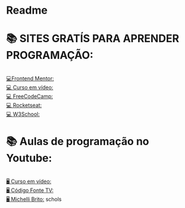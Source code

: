 # Readme

<h1>📚 SITES GRATÍS PARA APRENDER PROGRAMAÇÃO:</h1>
<br>
<a href="https://www.frontendmentor.io" target="_blank" alt="Font end mentor">💻Frontend Mentor:</a><br>
<a href="https://www.cursoemvideo.com" target="_blank" alt="Curso em Video">💻 Curso em vídeo:</a><br>
<a href="https://www.freecodecamp.org" target="_blank" alt="freecodecamp">💻 FreeCodeCamp:</a><br>
<a href="https://app.rocketseat.com.br" target="_blank" alt="Rockteseat">💻 Rocketseat:</a><br>
<a href="https://www.w3schools.com/" target="_blank" alt="w3schools">💻 W3School:</a><br>

<h1>📚 Aulas de programação no Youtube:</h1>
<br>
<a href="https://www.youtube.com/cursoemvideo" target="_blank" alt="Curso em video">🖥️ Curso em vídeo:</a>
<br>
<a href="https://www.youtube.com/c/codigofontetv" target="_blank" alt="Código Fonte">🖥️ Código Fonte TV:</a>
<br>
<a href="https://www.youtube.com/c/MichelliBrito" target="_blank" alt="MIchelli Brito">🖥️ Michelli Brito:</a>
schols
